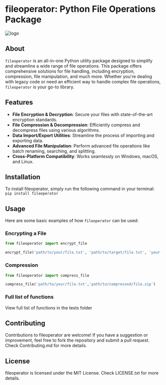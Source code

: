 # fileoperator: Python File Operations Package

![logo](./public/logo.png)

## About

`fileoperator` is an all-in-one Python utility package designed to simplify and streamline a wide range of file operations. This package offers comprehensive solutions for file handling, including encryption, compression, file manipulation, and much more. Whether you're dealing with legacy code or need an efficient way to handle complex file operations, `fileoperator` is your go-to library.

## Features

- **File Encryption & Decryption**: Secure your files with state-of-the-art encryption standards.
- **File Compression & Decompression**: Efficiently compress and decompress files using various algorithms.
- **Data Import/Export Utilities**: Streamline the process of importing and exporting data.
- **Advanced File Manipulation**: Perform advanced file operations like batch renaming, searching, and splitting.
- **Cross-Platform Compatibility**: Works seamlessly on Windows, macOS, and Linux.

## Installation

To install fileoperator, simply run the following command in your terminal:
`pip install fileoperator` 

## Usage

Here are some basic examples of how `fileoperator` can be used:

### Encrypting a File
```Python
from fileoperator import encrypt_file

encrypt_file('path/to/your/file.txt', 'path/to/target/file.txt', 'your-encryption-key')
```
### Compression
```Python
from fileoperator import compress_file

compress_file('path/to/your/file.txt','path/to/compressed/file.zip')
```

### Full list of functions
View full list of functions in the tests folder

## Contributing
Contributions to fileoperator are welcome! If you have a suggestion or improvement, feel free to fork the repository and submit a pull request. Check Contributing.md for more details.

## License
fileoperator is licensed under the MIT License. Check LICENSE.txt for more details.
